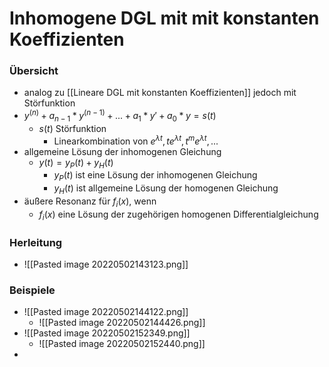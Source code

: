 # Inhomogene DGL mit mit konstanten Koeffizienten
### Übersicht
+ analog zu [[Lineare DGL mit konstanten Koeffizienten]] jedoch mit Störfunktion
+ $y^{(n)}+a_{n-1}*y^{(n-1)}+...+a_1*y'+a_0*y=s(t)$
	+ $s(t)$ Störfunktion
		+ Linearkombination von $e^{\lambda t}, te^{\lambda t},t^me^{\lambda t},...$
+ allgemeine Lösung der inhomogenen Gleichung
	+ $y(t)=y_P(t)+y_H(t)$
		+ $y_P(t)$ ist eine Lösung der inhomogenen Gleichung
		+ $y_H(t)$ ist allgemeine Lösung der homogenen Gleichung
+ äußere Resonanz für $f_i(x)$, wenn
	+ $f_i(x)$ eine Lösung der zugehörigen homogenen Differentialgleichung

### Herleitung
+ ![[Pasted image 20220502143123.png]]

### Beispiele
+ ![[Pasted image 20220502144122.png]]
	+ ![[Pasted image 20220502144426.png]]
+ ![[Pasted image 20220502152349.png]]
	+ ![[Pasted image 20220502152440.png]]
+ 



